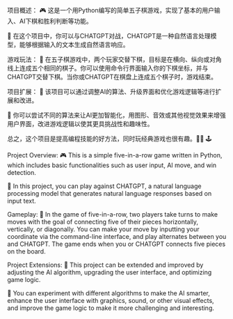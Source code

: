 项目概述：
🎮 这是一个用Python编写的简单五子棋游戏，实现了基本的用户输入、AI下棋和胜利判断等功能。

🤖 在这个项目中，你可以与CHATGPT对战，CHATGPT是一种自然语言处理模型，能够根据输入的文本生成自然语言响应。

游戏玩法：
🎯 在五子棋游戏中，两个玩家交替下棋，目标是在横向、纵向或对角线上连成五个相同的棋子。你可以使用命令行界面输入你的下棋坐标，并与CHATGPT交替下棋。当你或CHATGPT在棋盘上连成五个棋子时，游戏结束。

项目扩展：
🚀 该项目可以通过调整AI的算法、升级界面和优化游戏逻辑等进行扩展和改进。

🧠 你可以尝试不同的算法来让AI更加智能化，用图形、音效或其他视觉效果来增强用户界面，改进游戏逻辑以使其更具挑战性和趣味性。

总之，这个项目是提高编程技能的好方法，同时玩经典游戏也很有趣。👨‍💻 🕹️


Project Overview:
🎮 This is a simple five-in-a-row game written in Python, which includes basic functionalities such as user input, AI move, and win detection.

🤖 In this project, you can play against CHATGPT, a natural language processing model that generates natural language responses based on input text.

Gameplay:
🎯 In the game of five-in-a-row, two players take turns to make moves with the goal of connecting five of their pieces horizontally, vertically, or diagonally. You can make your move by inputting your coordinate via the command-line interface, and play alternates between you and CHATGPT. The game ends when you or CHATGPT connects five pieces on the board.

Project Extensions:
🚀 This project can be extended and improved by adjusting the AI algorithm, upgrading the user interface, and optimizing game logic.

🧠 You can experiment with different algorithms to make the AI smarter, enhance the user interface with graphics, sound, or other visual effects, and improve the game logic to make it more challenging and interesting.

